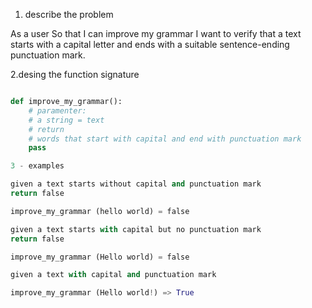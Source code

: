 1. describe the problem 

As a user
So that I can improve my grammar
I want to verify that a text starts with a capital letter and ends with a suitable sentence-ending punctuation mark.

2.desing the function signature

```python

def improve_my_grammar():
    # paramenter:
    # a string = text
    # return 
    # words that start with capital and end with punctuation mark
    pass

3 - examples 

given a text starts without capital and punctuation mark
return false

improve_my_grammar (hello world) = false

given a text starts with capital but no punctuation mark
return false

improve_my_grammar (Hello world) = false

given a text with capital and punctuation mark

improve_my_grammar (Hello world!) => True 


